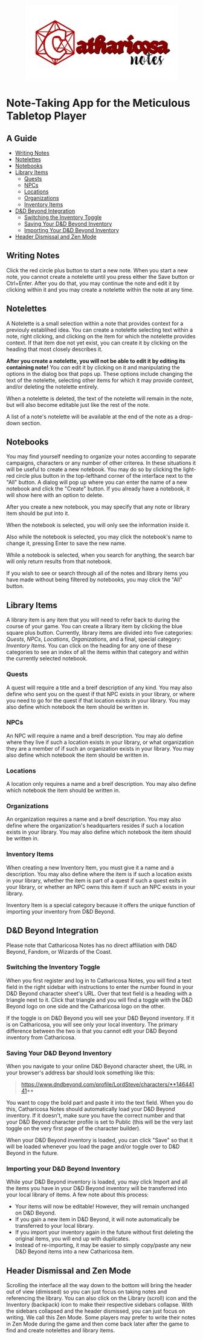 <p align="center"><a href="http://catharicosa.com" target="_blank"><img src="public/images/hero-logo.png" width="400"></a></p>

# Note-Taking App for the Meticulous Tabletop Player

## A Guide
- [Writing Notes](#writing-notes)
- [Notelettes](#notelettes)
- [Notebooks](#notebooks)
- [Library Items](#library-items)
    - [Quests](#quests)
    - [NPCs](#npcs)
    - [Locations](#locations)
    - [Organizations](#organizations)
    - [Inventory Items](#inventory-items)
- [D&D Beyond Integration](#dd-beyond-integration)
    - [Switching the Inventory Toggle](#switching-the-inventory-toggle)
    - [Saving Your D&D Beyond Inventory](#saving-your-dd-beyond-inventory)
    - [Importing Your D&D Beyond Inventory](#importing-your-dd-beyond-inventory)
- [Header Dismissal and Zen Mode](#header-dismissal-and-zen-mode)
## Writing Notes

Click the red circle plus button to start a new note. When you start a new note, you cannot create a notelette until you press either the Save button or Ctrl+Enter. After you do that, you may continue the note and edit it by clicking within it and you may create a notelette within the note at any time.

## Notelettes

A Notelette is a small selection within a note that provides context for a previouly establihed idea. You can create a notelette selecting text within a note, right clicking, and clicking on the item for which the notelette provides context. If that item doe not yet exist, you can create it by clicking on the heading that most closely describes it.

**After you create a notelette, you will not be able to edit it by editing its containing note!** You *can* edit it by clicking on it and manipulating the options in the dialog box that pops up. These options include changing the text of the notelette, selecting other items for which it may provide context, and/or deleting the notelette entirely.

When a notelette is deleted, the text of the notelette will remain in the note, but will also become editable just like the rest of the note.

A list of a note's notelette will be available at the end of the note as a drop-down section.

## Notebooks

You may find yourself needing to organize your notes according to separate campaigns, characters or any number of other criterea. In these situations it will be useful to create a new notebook. You may do so by clicking the light-red circle plus button in the top-lefthand corner of the interface next to the "All" button. A dialog will pop up where you can enter the name of a new notebook and click the "Create" button. If you already have a notebook, it will show here with an option to delete.

After you create a new notebook, you may specify that any note or library item should be put into it.

When the notebook is selected, you will only see the information inside it.

Also while the notebook is selected, you may click the notebook's name to change it, pressing Enter to save the new name.

While a notebook is selected, when you search for anything, the search bar will only return results from that notebook.

If you wish to see or search through all of the notes and library items you have made without being filtered by notebooks, you may click the "All" button.

## Library Items

A library item is any item that you will need to refer back to during the course of your game. You can create a library item by clicking the blue square plus button. Currently, library items are divided into five categories: *Quests*, *NPCs*, *Locations*,  *Organizations*, and a final, special category: *Inventory Items*. You can click on the heading for any one of these categories to see an index of all the items within that category and within the currently selected notebook.

### Quests
A quest will require a title and a breif description of any kind. You may also define who sent you on the quest if that NPC exists in your library, or where you need to go for the quest if that location exists in your library. You may also define which notebook the item should be written in.

### NPCs
An NPC will require a name and a breif description. You may alo define where they live if such a location exists in your library, or what organization they are a member of if such an organization exists in your library. You may also define which notebook the item should be written in.

### Locations

A location only requires a name and a breif description. You may also define which notebook the item should be written in.

### Organizations

An organization requires a name and a breif description. You may also define where the organization's headquarters resides if such a location exists in your library. You may also define which notebook the item should be written in.

### Inventory Items

When creating a new Inventory Item, you must give it a name and a description. You may also define where the item is if such a location exists in your library, whether the item is part of a quest if such a quest exits in your library, or whether an NPC owns this item if such an NPC exists in your library.

Inventory Item is a special category because it offers the unique function of importing your inventory from D&D Beyond.

## D&D Beyond Integration
Please note that Catharicosa Notes has no direct affiliation with D&D Beyond, Fandom, or Wizards of the Coast.

### Switching the Inventory Toggle

When you first register and log in to Catharicosa Notes, you will find a text field in the right sidebar with instructions to enter the number found in your D&D Beyond character sheet's URL. Over that text field is a heading with a triangle next to it. Click that triangle and you will find a toggle with the D&D Beyond logo on one side and the Catharicosa logo on the other.

If the toggle is on D&D Beyond you will see your D&D Beyond inventory. If it is on Catharicosa, you will see only your local inventory. The primary difference between the two is that you cannot edit your D&D Beyond inventory from Catharicosa.

### Saving Your D&D Beyond Inventory

When you navigate to your online D&D Beyond character sheet, the URL in your browser's address bar should look something like this:
>https://www.dndbeyond.com/profile/LordSteve/characters/**14644141**

You want to copy the bold part and paste it into the text field. When you do this, Catharicosa Notes should automatically load your D&D Beyond inventory. If it doesn't, make sure you have the correct number and that your D&D Beyond character profile is set to Public (this will be the very last toggle on the very first page of the character builder).

When your D&D Beyond inventory is loaded, you can click "Save" so that it will be loaded whenever you load the page and/or toggle over to D&D Beyond in the future.

### Importing your D&D Beyond Inventory

While your D&D Beyond inventory is loaded, you may click Import and all the items you have in your D&D Beyond inventory will be transferred into your local library of items. A few note about this process:

- Your items will now be editable! However, they will remain unchanged on D&D Beyond.
- If you gain a new item in D&D Beyond, it will note automatically be transferred to your local library.
- If you import your inventory again in the future without first deleting the original items, you will end up with duplicates.
- Instead of re-importing, it may be easier to simply copy/paste any new D&D Beyond items into a new Catharicosa item.

## Header Dismissal and Zen Mode

Scrolling the interface all the way down to the bottom will bring the header out of view (dimissed) so you can just focus on taking notes and referencing the library. You can also click on the Library (scroll) icon and the Inventory (backpack) icon to make their respective sidebars collapse. With the sidebars collapsed and the header dismissed, you can just focus on writing. We call this Zen Mode. Some players may prefer to write their notes in Zen Mode during the game and then come back later after the game to find and create notelettes and library items.
